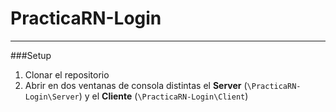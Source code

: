 # PracticaRN-Login
---
###Setup
1. Clonar el repositorio
2. Abrir en dos ventanas de consola distintas el **Server** (`\PracticaRN-Login\Server`) y el **Cliente** (`\PracticaRN-Login\Client`)
